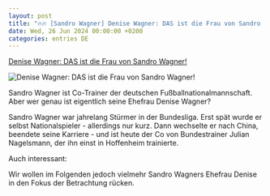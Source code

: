 ```yaml
---
layout: post
title: "🔥🔥 [Sandro Wagner] Denise Wagner: DAS ist die Frau von Sandro Wagner!"
date: Wed, 26 Jun 2024 00:00:00 +0200
categories: entries DE
---
```

[Denise Wagner: DAS ist die Frau von Sandro Wagner!](https://www.maennersache.de/sandro-wagner-frau-denise-wagner-93966.html)

![Denise Wagner: DAS ist die Frau von Sandro Wagner!](https://images.maennersache.de/sandro-wagner-frau-denise-wagner,id=8ca7a8d3,b=maennersache,w=1600,ca=39.20,3.60,93.00,48.35,rm=sk.jpeg)

Sandro Wagner ist Co-Trainer der deutschen Fußballnationalmannschaft. Aber wer genau ist eigentlich seine Ehefrau Denise Wagner?

Sandro Wagner war jahrelang Stürmer in der Bundesliga. Erst spät wurde er selbst Nationalspieler - allerdings nur kurz. Dann wechselte er nach China, beendete seine Karriere - und ist heute der Co von Bundestrainer Julian Nagelsmann, der ihn einst in Hoffenheim trainierte.

Auch interessant:

Wir wollen im Folgenden jedoch vielmehr Sandro Wagners Ehefrau Denise in den Fokus der Betrachtung rücken.

